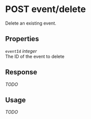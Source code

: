 # <span class="badge badge-light">POST</span> <span class="badge badge-light">event/delete</span>


Delete an existing event.

## Properties

`eventId` *integer*  
The ID of the event to delete


## Response

*TODO*

## Usage

*TODO*

